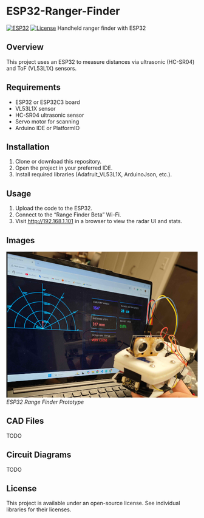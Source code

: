 # ESP32-Ranger-Finder
[![ESP32](https://img.shields.io/badge/ESP32-C3-green.svg)](https://www.espressif.com/en/products/socs/esp32-c3)
[![License](https://img.shields.io/badge/license-Open%20Source-blue.svg)](./LICENSE)
Handheld ranger finder with ESP32

## Overview
This project uses an ESP32 to measure distances via ultrasonic (HC-SR04) and ToF (VL53L1X) sensors.

## Requirements
- ESP32 or ESP32C3 board
- VL53L1X sensor
- HC-SR04 ultrasonic sensor
- Servo motor for scanning
- Arduino IDE or PlatformIO

## Installation
1. Clone or download this repository.
2. Open the project in your preferred IDE.
3. Install required libraries (Adafruit_VL53L1X, ArduinoJson, etc.).

## Usage
1. Upload the code to the ESP32.  
2. Connect to the “Range Finder Beta” Wi-Fi.  
3. Visit http://192.168.1.101 in a browser to view the radar UI and stats.

## Images
![Range Finder Prototype](misc/range_finder.png)
*ESP32 Range Finder Prototype*

## CAD Files
TODO

## Circuit Diagrams
TODO

## License
This project is available under an open-source license. See individual libraries for their licenses.
